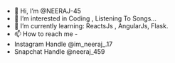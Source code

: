 - 👋 Hi, I’m @NEERAJ-45
- 👀 I’m interested in Coding , Listening To Songs...
- 🌱 I’m currently learning: ReactsJs , AngularJs, Flask.
- 📫 How to reach me - 
- Instagram Handle @im_neeraj_.17
- Snapchat  Handle @neeraj_459 

<!---
NEERAJ-45/NEERAJ-45 is a ✨ special ✨ repository because its `README.md` (this file) appears on your GitHub profile.
You can click the Preview link to take a look at your changes.
--->
